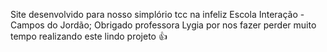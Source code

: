 Site desenvolvido para nosso simplório tcc na infeliz Escola Interação - Campos do Jordão;
Obrigado professora Lygia por nos fazer perder muito tempo realizando este lindo projeto 👍
